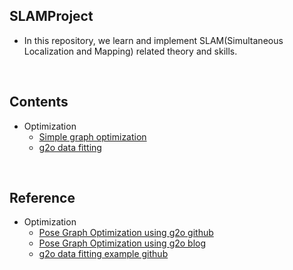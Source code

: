 ## SLAMProject
* In this repository, we learn and implement SLAM(Simultaneous Localization and Mapping) related theory and skills.

</br>

## Contents
* Optimization
    * [Simple graph optimization](./simple_graph_optimization/)
    * [g2o data fitting](./g2o_data_fitting/)

</br>

## Reference
* Optimization
    * [Pose Graph Optimization using g2o github](https://github.com/edward0im/pgo_toy_example)
    * [Pose Graph Optimization using g2o blog](https://edward0im.github.io/engineering/2020/09/08/pose-graph-optimization/) 
    * [g2o data fitting example github](https://github.com/RainerKuemmerle/g2o/blob/master/g2o/examples/data_fitting)
